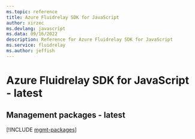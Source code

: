 ```yaml
---
ms.topic: reference
title: Azure Fluidrelay SDK for JavaScript
author: xirzec
ms.devlang: javascript
ms.data: 09/16/2022
description: Reference for Azure Fluidrelay SDK for JavaScript
ms.service: fluidrelay
ms.author: jeffish
---
```

# Azure Fluidrelay SDK for JavaScript - latest

## Management packages - latest
[!INCLUDE [mgmt-packages](fluidrelay-mgmt-index.md)]
